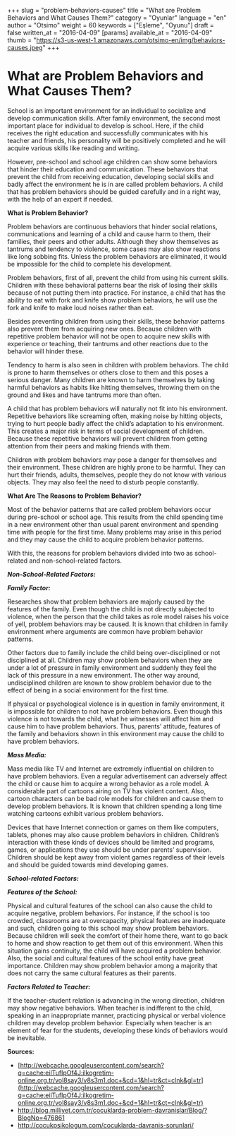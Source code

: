 +++
slug = "problem-behaviors-causes"
title = "What are Problem Behaviors and What Causes Them?"
category = "Oyunlar"
language = "en"
author = "Otsimo"
weight = 60
keywords = ["Eşleme", "Oyunu"]
draft = false
written_at = "2016-04-09"
[params]
available_at = "2016-04-09"
thumb = "https://s3-us-west-1.amazonaws.com/otsimo-en/img/behaviors-causes.jpeg"
+++

# What are Problem Behaviors and What Causes Them?

School is an important environment for an individual to socialize and develop communication skills. After family environment, the second most important place for individual to develop is school. Here, if the child receives the right education and successfully communicates with his teacher and friends, his personality will be positively completed and he will acquire various skills like reading and writing.

However, pre-school and school age children can show some behaviors that hinder their education and communication. These behaviors that prevent the child from receiving education, developing social skills and badly affect the environment he is in are called problem behaviors. A child that has problem behaviors should be guided carefully and in a right way, with the help of an expert if needed.

**What is Problem Behavior?**

Problem behaviors are continuous behaviors that hinder social relations, communications and learning of a child and cause harm to them, their families, their peers and other adults. Although they show themselves as tantrums and tendency to violence, some cases may also show reactions like long sobbing fits. Unless the problem behaviors are eliminated, it would be impossible for the child to complete his development.

Problem behaviors, first of all, prevent the child from using his current skills. Children with these behavioral patterns bear the risk of losing their skills because of not putting them into practice. For instance, a child that has the ability to eat with fork and knife show problem behaviors, he will use the fork and knife to make loud noises rather than eat.

Besides preventing children from using their skills, these behavior patterns also prevent them from acquiring new ones. Because children with repetitive problem behavior will not be open to acquire new skills with experience or teaching, their tantrums and other reactions due to the behavior will hinder these.

Tendency to harm is also seen in children with problem behaviors. The child is prone to harm themselves or others close to them and this poses a serious danger. Many children are known to harm themselves by taking harmful behaviors as habits like hitting themselves, throwing them on the ground and likes and have tantrums more than often.

A child that has problem behaviors will naturally not fit into his environment. Repetitive behaviors like screaming often, making noise by hitting objects, trying to hurt people badly affect the child’s adaptation to his environment. This creates a major risk in terms of social development of children. Because these repetitive behaviors will prevent children from getting attention from their peers and making friends with them.

Children with problem behaviors may pose a danger for themselves and their environment. These children are highly prone to be harmful. They can hurt their friends, adults, themselves, people they do not know with various objects. They may also feel the need to disturb people constantly.

**What Are The Reasons to Problem Behavior?**

Most of the behavior patterns that are called problem behaviors occur during pre-school or school age. This results from the child spending time in a new environment other than usual parent environment and spending time with people for the first time. Many problems may arise in this period and they may cause the child to acquire problem behavior patterns.

With this, the reasons for problem behaviors divided into two as school-related and non-school-related factors.

**_Non-School-Related Factors:_**

**_Family Factor:_**

Researches show that problem behaviors are majorly caused by the features of the family. Even though the child is not directly subjected to violence, when the person that the child takes as role model raises his voice of yell, problem behaviors may be caused. It is known that children in family environment where arguments are common have problem behavior patterns.

Other factors due to family include the child being over-disciplined or not disciplined at all. Children may show problem behaviors when they are under a lot of pressure in family environment and suddenly they feel the lack of this pressure in a new environment. The other way around, undisciplined children are known to show problem behavior due to the effect of being in a social environment for the first time.

If physical or psychological violence is in question in family environment, it is impossible for children to not have problem behaviors. Even though this violence is not towards the child, what he witnesses will affect him and cause him to have problem behaviors. Thus, parents’ attitude, features of the family and behaviors shown in this environment may cause the child to have problem behaviors.

**_Mass Media:_**

Mass media like TV and Internet are extremely influential on children to have problem behaviors. Even a regular advertisement can adversely affect the child or cause him to acquire a wrong behavior as a role model. A considerable part of cartoons airing on TV has violent content. Also, cartoon characters can be bad role models for children and cause them to develop problem behaviors. It is known that children spending a long time watching cartoons exhibit various problem behaviors.

Devices that have Internet connection or games on them like computers, tablets, phones may also cause problem behaviors in children. Children’s interaction with these kinds of devices should be limited and programs, games, or applications they use should be under parents’ supervision. Children should be kept away from violent games regardless of their levels and should be guided towards mind developing games.

**_School-related Factors:_**

**_Features of the School:_**

Physical and cultural features of the school can also cause the child to acquire negative, problem behaviors. For instance, if the school is too crowded, classrooms are at overcapacity, physical features are inadequate and such, children going to this school may show problem behaviors. Because children will seek the comfort of their home there, want to go back to home and show reaction to get them out of this environment. When this situation gains continuity, the child will have acquired a problem behavior. Also, the social and cultural features of the school entity have great importance. Children may show problem behavior among a majority that does not carry the same cultural features as their parents.

**_Factors Related to Teacher:_**

If the teacher-student relation is advancing in the wrong direction, children may show negative behaviors. When teacher is indifferent to the child, speaking in an inappropriate manner, practicing physical or verbal violence children may develop problem behavior. Especially when teacher is an element of fear for the students, developing these kinds of behaviors would be inevitable.

**Sources:**

  * [http://webcache.googleusercontent.com/search?q=cache:eilTufIpOf4J:ilkogretim-online.org.tr/vol8say3/v8s3m1.doc+&cd=1&hl=tr&ct=clnk&gl=tr](http://webcache.googleusercontent.com/search?q=cache:eilTufIpOf4J:ilkogretim-online.org.tr/vol8say3/v8s3m1.doc+&cd=1&hl=tr&ct=clnk&gl=tr)
  * <http://blog.milliyet.com.tr/cocuklarda-problem-davranislar/Blog/?BlogNo=476861>
  * <http://cocukpsikologum.com/cocuklarda-davranis-sorunlari/>
